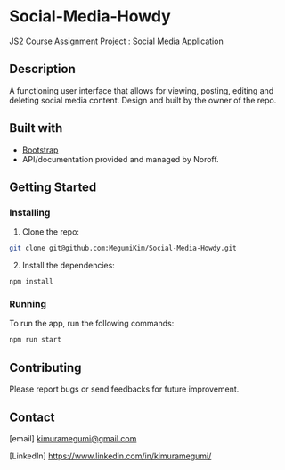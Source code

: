 # Social-Media-Howdy
JS2 Course Assignment Project : Social Media Application

## Description
A functioning user interface that allows for viewing, posting, editing and deleting social media content.
Design and built by the owner of the repo.

## Built with
- [Bootstrap](https://getbootstrap.com)
- API/documentation provided and managed by Noroff.

## Getting Started

### Installing

1. Clone the repo:

```bash
git clone git@github.com:MegumiKim/Social-Media-Howdy.git
```

2. Install the dependencies:

```
npm install
```

### Running

To run the app, run the following commands:

```bash
npm run start
```

## Contributing
Please report bugs or send feedbacks for future improvement. 

## Contact
[email] kimuramegumi@gmail.com

[LinkedIn] https://www.linkedin.com/in/kimuramegumi/


